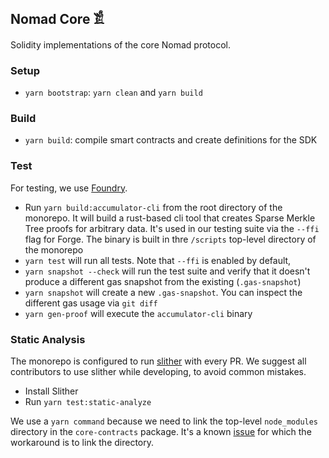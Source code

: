 ## Nomad Core 𓀃

Solidity implementations of the core Nomad protocol.

### Setup

- `yarn bootstrap`: `yarn clean` and `yarn build`

### Build

- `yarn build`: compile smart contracts and create definitions for the SDK

### Test

For testing, we use [Foundry](https://getfoundry.sh/).

- Run `yarn build:accumulator-cli` from the root directory of the monorepo. It will build a rust-based cli tool that creates Sparse Merkle Tree proofs for arbitrary data. It's used in our testing suite via the `--ffi` flag for Forge. The binary is built in thre `/scripts` top-level directory of the monorepo
- `yarn test` will run all tests. Note that `--ffi` is enabled by default,
- `yarn snapshot --check` will run the test suite and verify that it doesn't produce a different gas snapshot from the existing (`.gas-snapshot`)
- `yarn snapshot` will create a new `.gas-snapshot`. You can inspect the different gas usage via `git diff`
- `yarn gen-proof` will execute the `accumulator-cli` binary

### Static Analysis

The monorepo is configured to run [slither](https://github.com/crytic/slither) with every PR. We suggest all contributors to use slither while developing, to avoid common mistakes.

- Install Slither
- Run `yarn test:static-analyze`

We use a `yarn command` because we need to link the top-level `node_modules` directory in the `core-contracts` package. It's a known [issue](https://github.com/crytic/slither/issues/852) for which the workaround is to link the directory.

